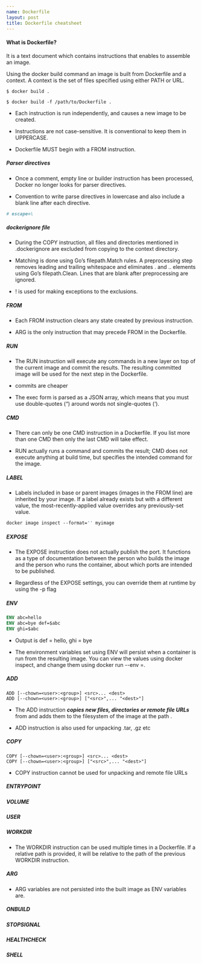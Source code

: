 ```yaml
---
name: Dockerfile
layout: post
title: Dockerfile cheatsheet
---
```


#### What is Dockerfile?
It is a text document which contains instructions that enables to assemble an image.

Using the docker build command an image is built from Dockerfile and a context. 
A context is the set of files specified using either PATH or URL. 

```
$ docker build .

$ docker build -f /path/to/Dockerfile .

```

* Each instruction is run independently, and causes a new image to be created. 

* Instructions are not case-sensitive. It is conventional to keep them in UPPERCASE. 

* Dockerfile MUST begin with a FROM instruction.

##### Parser directives
* Once a comment, empty line or builder instruction has been processed, Docker no 
longer looks for parser directives.

* Convention to write parse directives in lowercase and also include a blank line
after each directive. 

```dockerfile
# escape=\

```

##### dockerignore file 
* During the COPY instruction, all files and directories mentioned in .dockerignore
are excluded from copying to the context directory.

* Matching is done using Go’s filepath.Match rules. A preprocessing step removes leading and trailing whitespace and 
eliminates . and .. elements using Go’s filepath.Clean. Lines that are blank after preprocessing are ignored.

* ! is used for making exceptions to the exclusions.

##### FROM
* Each FROM instruction clears any state created by previous instruction.

* ARG is the only instruction that may precede FROM in the Dockerfile.

##### RUN
* The RUN instruction will execute any commands in a new layer on top of the current image and commit the results. 
The resulting committed image will be used for the next step in the Dockerfile.

* commits are cheaper

* The exec form is parsed as a JSON array, which means that you must use double-quotes (“) around words not single-quotes (‘).

##### CMD
* There can only be one CMD instruction in a Dockerfile. If you list more than one CMD then only the last CMD will take effect.

* RUN actually runs a command and commits the result; CMD does not execute anything at build time, but specifies the intended command for the image.

##### LABEL
* Labels included in base or parent images (images in the FROM line) are inherited by your image. If a label already 
exists but with a different value, the most-recently-applied value overrides any previously-set value.

```dockerfile
docker image inspect --format='' myimage

```

##### EXPOSE
* The EXPOSE instruction does not actually publish the port. It functions as a type of documentation between the person 
who builds the image and the person who runs the container, about which ports are intended to be published.

* Regardless of the EXPOSE settings, you can override them at runtime by using the -p flag

##### ENV
```dockerfile
ENV abc=hello
ENV abc=bye def=$abc
ENV ghi=$abc

```
* Output is def = hello, ghi = bye

* The environment variables set using ENV will persist when a container is run from the resulting image. You can view 
the values using docker inspect, and change them using docker run --env <key>=<value>.

##### ADD

```
ADD [--chown=<user>:<group>] <src>... <dest>
ADD [--chown=<user>:<group>] ["<src>",... "<dest>"]

```
* The ADD instruction **_copies new files, directories or remote file URLs_** from <src> and adds them to the filesystem of 
the image at the path <dest>.

* ADD instruction is also used for unpacking .tar, .gz etc

##### COPY
```
COPY [--chown=<user>:<group>] <src>... <dest>
COPY [--chown=<user>:<group>] ["<src>",... "<dest>"]

```
* COPY instruction cannot be used for unpacking and remote file URLs

##### ENTRYPOINT

##### VOLUME

##### USER

##### WORKDIR

* The WORKDIR instruction can be used multiple times in a Dockerfile. If a relative path is provided, it will be relative 
to the path of the previous WORKDIR instruction. 

##### ARG
* ARG variables are not persisted into the built image as ENV variables are.

##### ONBUILD

##### STOPSIGNAL

##### HEALTHCHECK

##### SHELL
